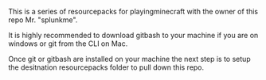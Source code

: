 This is a series of resourcepacks for playingminecraft with the owner of this repo Mr. "splunkme".

It is highly recommended to download gitbash to your machine if you are on windows or git from the CLI on Mac.

Once git or gitbash are installed on your machine the next step is to setup the desitnation resourcepacks folder to pull down this repo.

